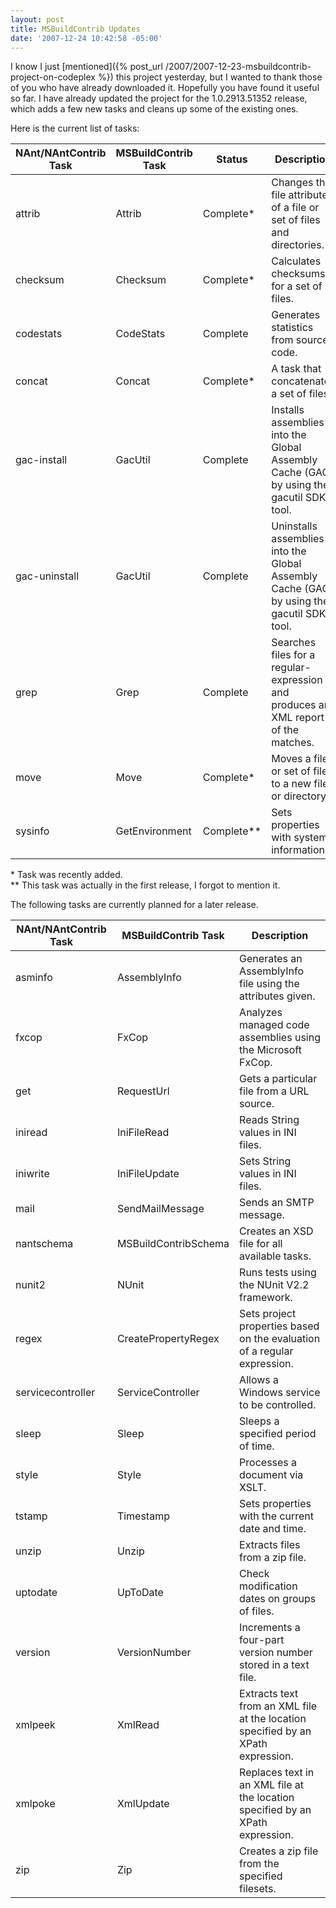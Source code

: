 ```yaml
---
layout: post
title: MSBuildContrib Updates
date: '2007-12-24 10:42:58 -05:00'
---
```


I know I just [mentioned]({% post_url /2007/2007-12-23-msbuildcontrib-project-on-codeplex %}) this project yesterday, but I wanted to thank those of you who have already downloaded it. Hopefully you have found it useful so far. I have already updated the project for the 1.0.2913.51352 release, which adds a few new tasks and cleans up some of the existing ones.

Here is the current list of tasks:

|**NAnt/NAntContrib Task**|**MSBuildContrib Task**|**Status**|**Description**|
|-------------------------|-----------------------|----------|---------------|
|attrib                   |Attrib                 |Complete\*|Changes the file attributes of a file or set of files and directories.|
|checksum                 |Checksum|Complete\*|Calculates checksums for a set of files.|
|codestats                |CodeStats|Complete|Generates statistics from source code.|
|concat|Concat|Complete\*|A task that concatenates a set of files.|
|gac-install|GacUtil|Complete|Installs assemblies into the Global Assembly Cache (GAC) by using the gacutil SDK tool.|
|gac-uninstall|GacUtil|Complete|Uninstalls assemblies into the Global Assembly Cache (GAC) by using the gacutil SDK tool.|
|grep|Grep|Complete|Searches files for a regular-expression and produces an XML report of the matches.|
|move|Move|Complete\*|Moves a file or set of files to a new file or directory.|
|sysinfo|GetEnvironment|Complete\**|Sets properties with system information.|

\* Task was recently added.      
\** This task was actually in the first release, I forgot to mention it.

The following tasks are currently planned for a later release.

|**NAnt/NAntContrib Task**|**MSBuildContrib Task**|**Description**|
|---|---|---|
|asminfo|AssemblyInfo|Generates an AssemblyInfo file using the attributes given.|
|fxcop|FxCop|Analyzes managed code assemblies using the Microsoft FxCop.|
|get|RequestUrl|Gets a particular file from a URL source.|
|iniread|IniFileRead|Reads String values in INI files.|
|iniwrite|IniFileUpdate|Sets String values in INI files.|
|mail|SendMailMessage|Sends an SMTP message.|
|nantschema|MSBuildContribSchema|Creates an XSD file for all available tasks.|
|nunit2|NUnit|Runs tests using the NUnit V2.2 framework.|
|regex|CreatePropertyRegex|Sets project properties based on the evaluation of a regular expression.|
|servicecontroller|ServiceController|Allows a Windows service to be controlled.|
|sleep|Sleep|Sleeps a specified period of time.|
|style|Style|Processes a document via XSLT.|
|tstamp|Timestamp|Sets properties with the current date and time.|
|unzip|Unzip|Extracts files from a zip file.|
|uptodate|UpToDate|Check modification dates on groups of files.|
|version|VersionNumber|Increments a four-part version number stored in a text file.|
|xmlpeek|XmlRead|Extracts text from an XML file at the location specified by an XPath expression.|
|xmlpoke|XmlUpdate|Replaces text in an XML file at the location specified by an XPath expression.|
|zip|Zip|Creates a zip file from the specified filesets.|
